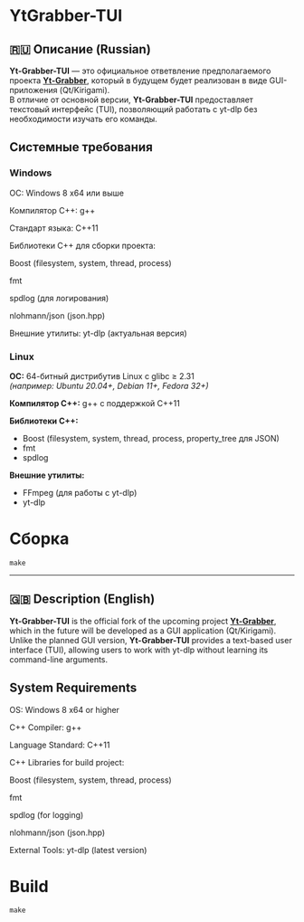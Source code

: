 # YtGrabber-TUI  

## 🇷🇺 Описание (Russian)  

**Yt-Grabber-TUI** — это официальное ответвление предполагаемого проекта [**Yt-Grabber**](https://github.com/zheny-creator/YtGrabber), который в будущем будет реализован в виде GUI-приложения (Qt/Kirigami).  
В отличие от основной версии, **Yt-Grabber-TUI** предоставляет текстовый интерфейс (TUI), позволяющий работать с yt-dlp без необходимости изучать его команды.

## Системные требования

### Windows

ОС: Windows 8 x64 или выше

Компилятор C++: g++

Стандарт языка: C++11

Библиотеки C++ для сборки проекта:

Boost (filesystem, system, thread, process)

fmt

spdlog (для логирования)

nlohmann/json (json.hpp)

Внешние утилиты: yt-dlp (актуальная версия)

### Linux

**ОС:** 64-битный дистрибутив Linux с glibc ≥ 2.31  
*(например: Ubuntu 20.04+, Debian 11+, Fedora 32+)*

**Компилятор C++:** g++ с поддержкой C++11  

**Библиотеки C++:**
- Boost (filesystem, system, thread, process, property_tree для JSON)
- fmt
- spdlog

**Внешние утилиты:**
- FFmpeg (для работы с yt-dlp)
- yt-dlp

# Сборка
```Shell
make
```

---

## 🇬🇧 Description (English)  

**Yt-Grabber-TUI** is the official fork of the upcoming project [**Yt-Grabber**](https://github.com/zheny-creator/YtGrabber), which in the future will be developed as a GUI application (Qt/Kirigami).  
Unlike the planned GUI version, **Yt-Grabber-TUI** provides a text-based user interface (TUI), allowing users to work with yt-dlp without learning its command-line arguments.  


## System Requirements

OS: Windows 8 x64 or higher

C++ Compiler: g++

Language Standard: C++11

C++ Libraries for build project:

Boost (filesystem, system, thread, process)

fmt

spdlog (for logging)

nlohmann/json (json.hpp)

External Tools: yt-dlp (latest version)



# Build

```Shell
make
```

